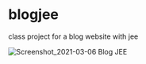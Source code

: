 # blogjee
class project for a blog website with jee 

![Screenshot_2021-03-06 Blog JEE](https://user-images.githubusercontent.com/74367348/110200697-78496180-7e5f-11eb-9d41-2d533ec9c4a3.png)
